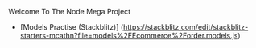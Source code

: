 Welcome To The Node Mega Project

- [Models Practise (Stackblitz)] (https://stackblitz.com/edit/stackblitz-starters-mcathn?file=models%2FEcommerce%2Forder.models.js)
